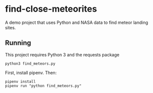 # find-close-meteorites
A demo project that uses Python and NASA data to find meteor landing sites.

## Running

This project requires Python 3 and the requests package

`python3 find_meteors.py`

First, install pipenv. Then:

````
pipenv install
pipenv run "python find_meteors.py"
````